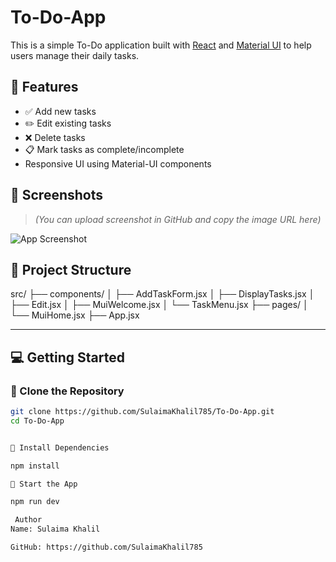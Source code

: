 # To-Do-App


This is a simple To-Do application built with [React](https://reactjs.org/) and [Material UI](https://mui.com/) to help users manage their daily tasks.

## 🚀 Features

- ✅ Add new tasks
- ✏️ Edit existing tasks
- ❌ Delete tasks
- 📋 Mark tasks as complete/incomplete
- Responsive UI using Material-UI components

## 📸 Screenshots

> *(You can upload screenshot in GitHub and copy the image URL here)*

![App Screenshot](./screenshot.png)

## 📂 Project Structure

src/
├── components/
│ ├── AddTaskForm.jsx
│ ├── DisplayTasks.jsx
│ ├── Edit.jsx
│ ├── MuiWelcome.jsx
│ └── TaskMenu.jsx
├── pages/
│ └── MuiHome.jsx
├── App.jsx



---

## 💻 Getting Started

### 🔹 Clone the Repository

```bash
git clone https://github.com/SulaimaKhalil785/To-Do-App.git
cd To-Do-App


🔹 Install Dependencies

npm install

🔹 Start the App

npm run dev

 Author
Name: Sulaima Khalil

GitHub: https://github.com/SulaimaKhalil785